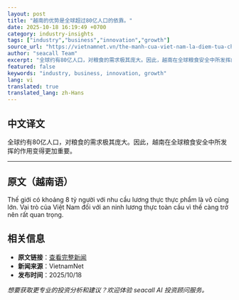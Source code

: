 ```yaml
---
layout: post
title: "越南的优势是全球超过80亿人口的依靠。"
date: 2025-10-18 16:19:49 +0700
category: industry-insights
tags: ["industry","business","innovation","growth"]
source_url: "https://vietnamnet.vn/the-manh-cua-viet-nam-la-diem-tua-cho-hon-8-ty-dan-tren-toan-cau-2454033.html"
author: "seacall Team"
excerpt: "全球约有80亿人口，对粮食的需求极其庞大。因此，越南在全球粮食安全中所发挥的作用变得更加重要。..."
featured: false
keywords: "industry, business, innovation, growth"
lang: vi
translated: true
translated_lang: zh-Hans
---
```


## 中文译文

全球约有80亿人口，对粮食的需求极其庞大。因此，越南在全球粮食安全中所发挥的作用变得更加重要。

---

## 原文（越南语）

Thế giới có khoảng 8 tỷ người với nhu cầu lương thực thực phẩm là vô cùng lớn. Vai trò của Việt Nam đối với an ninh lương thực toàn cầu vì thế càng trở nên rất quan trọng.

## 相关信息

- **原文链接**：[查看完整新闻](https://vietnamnet.vn/the-manh-cua-viet-nam-la-diem-tua-cho-hon-8-ty-dan-tren-toan-cau-2454033.html)
- **新闻来源**：VietnamNet
- **发布时间**：2025/10/18

*想要获取更专业的投资分析和建议？欢迎体验 seacall AI 投资顾问服务。*